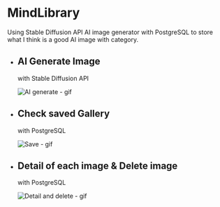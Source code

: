 # MindLibrary
Using Stable Diffusion API AI image generator with PostgreSQL to store what I think is a good AI image with category.


 - ## AI Generate Image
   with Stable Diffusion API
   
   ![AI generate - gif](https://github.com/user-attachments/assets/30aace76-4c63-4a05-9e1d-f4b269d54eee)

 - ## Check saved Gallery 
   with PostgreSQL
   
    ![Save - gif](https://github.com/user-attachments/assets/ea70e8aa-3416-43f4-87bf-e308a128395b)


 - ## Detail of each image & Delete image
   with PostgreSQL
   
    ![Detail and delete - gif](https://github.com/user-attachments/assets/db1c405e-050b-45d5-971a-3f526bd851bf)

   
